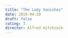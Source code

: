 ```yaml
---
title: "The Lady Vanishes"
date: 2018-04-20
draft: false
rating: 3
director: Alfred Hitchcock
---
```

